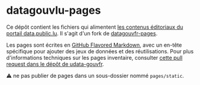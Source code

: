 # datagouvlu-pages

Ce dépôt contient les fichiers qui alimentent [les contenus éditoriaux du portail data.public.lu](https://data.public.lu). Il s'agit d'un fork de [datagouvfr-pages](https://github.com/etalab/datagouvfr-pages/).

Les pages sont écrites en [GitHub Flavored Markdown](https://github.github.com/gfm/), avec un en-tête spécifique pour ajouter des jeux de données et des réutilisations.
Pour plus d'informations techniques sur les pages inventaire, consulter [cette pull request dans le dépôt de udata-gouvfr](https://github.com/etalab/udata-gouvfr/pull/483).


:warning: ne pas publier de pages dans un sous-dossier nommé `pages/static`.
